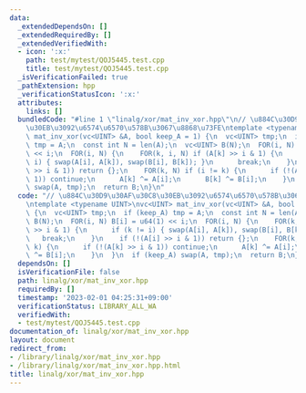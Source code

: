 ```yaml
---
data:
  _extendedDependsOn: []
  _extendedRequiredBy: []
  _extendedVerifiedWith:
  - icon: ':x:'
    path: test/mytest/QOJ5445.test.cpp
    title: test/mytest/QOJ5445.test.cpp
  _isVerificationFailed: true
  _pathExtension: hpp
  _verificationStatusIcon: ':x:'
  attributes:
    links: []
  bundledCode: "#line 1 \"linalg/xor/mat_inv_xor.hpp\"\n// \u884C\u30D9\u30AF\u30C8\
    \u30EB\u3092\u6574\u6570\u578B\u3067\u8868\u73FE\ntemplate <typename UINT>\nvc<UINT>\
    \ mat_inv_xor(vc<UINT> &A, bool keep_A = 1) {\n  vc<UINT> tmp;\n  if (keep_A)\
    \ tmp = A;\n  const int N = len(A);\n  vc<UINT> B(N);\n  FOR(i, N) B[i] = u64(1)\
    \ << i;\n  FOR(i, N) {\n    FOR(k, i, N) if (A[k] >> i & 1) {\n      if (k !=\
    \ i) { swap(A[i], A[k]), swap(B[i], B[k]); }\n      break;\n    }\n    if (!(A[i]\
    \ >> i & 1)) return {};\n    FOR(k, N) if (i != k) {\n      if (!(A[k] >> i &\
    \ 1)) continue;\n      A[k] ^= A[i];\n      B[k] ^= B[i];\n    }\n  }\n  if (keep_A)\
    \ swap(A, tmp);\n  return B;\n}\n"
  code: "// \u884C\u30D9\u30AF\u30C8\u30EB\u3092\u6574\u6570\u578B\u3067\u8868\u73FE\
    \ntemplate <typename UINT>\nvc<UINT> mat_inv_xor(vc<UINT> &A, bool keep_A = 1)\
    \ {\n  vc<UINT> tmp;\n  if (keep_A) tmp = A;\n  const int N = len(A);\n  vc<UINT>\
    \ B(N);\n  FOR(i, N) B[i] = u64(1) << i;\n  FOR(i, N) {\n    FOR(k, i, N) if (A[k]\
    \ >> i & 1) {\n      if (k != i) { swap(A[i], A[k]), swap(B[i], B[k]); }\n   \
    \   break;\n    }\n    if (!(A[i] >> i & 1)) return {};\n    FOR(k, N) if (i !=\
    \ k) {\n      if (!(A[k] >> i & 1)) continue;\n      A[k] ^= A[i];\n      B[k]\
    \ ^= B[i];\n    }\n  }\n  if (keep_A) swap(A, tmp);\n  return B;\n}"
  dependsOn: []
  isVerificationFile: false
  path: linalg/xor/mat_inv_xor.hpp
  requiredBy: []
  timestamp: '2023-02-01 04:25:31+09:00'
  verificationStatus: LIBRARY_ALL_WA
  verifiedWith:
  - test/mytest/QOJ5445.test.cpp
documentation_of: linalg/xor/mat_inv_xor.hpp
layout: document
redirect_from:
- /library/linalg/xor/mat_inv_xor.hpp
- /library/linalg/xor/mat_inv_xor.hpp.html
title: linalg/xor/mat_inv_xor.hpp
---
```

